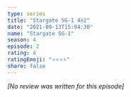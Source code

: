 ```yaml
---
type: series
title: "Stargate SG-1 4x2"
date: "2021-09-13T15:04:30"
name: "Stargate SG-1"
season: 4
episode: 2
rating: 4
ratingEmoji: "⭐️⭐️⭐️⭐️"
share: false
---
```


_[No review was written for this episode]_
